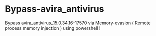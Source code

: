 # Bypass-avira_antivirus

Bypass avira_antivirus_15.0.34.16-17570 via Memory-evasion
( Remote process memory injection ) using powershell !
